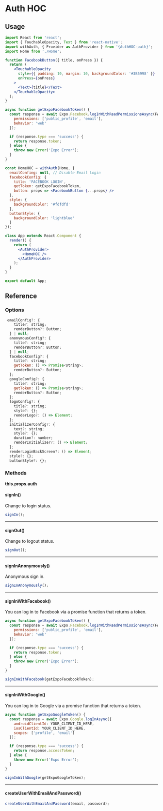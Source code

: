 # Auth HOC

## Usage

```jsx
import React from 'react';
import { TouchableOpacity, Text } from 'react-native';
import withAuth, { Provider as AuthProvider } from '{AuthHOC-path}';
import Home from './Home';

function FacebookButton({ title, onPress }) {
  return (
    <TouchableOpacity
      style={{ padding: 10, margin: 10, backgroundColor: '#3B5998' }}
      onPress={onPress}
    >
      <Text>{title}</Text>
    </TouchableOpacity>
  );
}

async function getExpoFacebookToken() {
  const response = await Expo.Facebook.logInWithReadPermissionsAsync(FACEBOOK_APP_ID, {
    permissions: ['public_profile', 'email'],
    behavior: 'web'
  });

  if (response.type === 'success') {
    return response.token;
  } else {
    throw new Error('Expo Error');
  }
}

const HomeHOC = withAuth(Home, {
  emailConfing: null, // Disable Email Login
  facebookConfig: {
    title: 'FACEBOOK LOGIN',
    getToken: getExpoFacebookToken,
    button: props => <FacebookButton {...props} />
  },
  style: {
    backgroundColor: '#fdfdfd'
  },
  buttonStyle: {
    backgroundColor: 'lightblue'
  }
});

class App extends React.Component {
  render() {
    return (
      <AuthProvider>
        <HomeHOC />
      </AuthProvider>
    );
  }
}

export default App;
```

## Reference

### Options

```javascript
 emailConfig?: {
    title?: string;
    renderButton?: Button;
  } | null;
  anonymousConfig?: {
    title?: string;
    renderButton?: Button;
  } | null;
  facebookConfig?: {
    title?: string;
    getToken: () => Promise<string>;
    renderButton?: Button;
  };
  googleConfig?: {
    title?: string;
    getToken: () => Promise<string>;
    renderButton?: Button;
  };
  logoConfig?: {
    title?: string;
    style?: {};
    renderLogo?: () => Element;
  };
  initializerConfig?: {
    text?: string;
    style?: {};
    duration?: number;
    renderInitializer?: () => Element;
  };
  renderLoginBackScreen?: () => Element;
  style?: {};
  buttonStyle?: {};
```

### Methods

**this.props.auth**

#### signIn()

Change to login status.

```javascript
signIn();
```

---

#### signOut()

Change to logout status.

```javascript
signOut();
```

---

#### signInAnonymously()

Anonymous sign in.

```javascript
signInAnonymously();
```

---

#### signInWithFacebook()

You can log in to Facebook via a promise function that returns a token.

```javascript
async function getExpoFacebookToken() {
  const response = await Expo.Facebook.logInWithReadPermissionsAsync(FACEBOOK_APP_ID, {
    permissions: ['public_profile', 'email'],
    behavior: 'web'
  });

  if (response.type === 'success') {
    return response.token;
  } else {
    throw new Error('Expo Error');
  }
}

signInWithFacebook(getExpoFacebookToken);
```

---

#### signInWithGoogle()

You can log in to Google via a promise function that returns a token.

```javascript
async function getExpoGoogleToken() {
  const response = await Expo.Google.logInAsync({
    androidClientId: YOUR_CLIENT_ID_HERE,
    iosClientId: YOUR_CLIENT_ID_HERE,
    scopes: ['profile', 'email']
  });

  if (response.type === 'success') {
    return response.accessToken;
  } else {
    throw new Error('Expo Error');
  }
}

signInWithGoogle(getExpoGoogleToken);
```

---

#### createUserWithEmailAndPassword()

```javascript
createUserWithEmailAndPassword(email, password);
```
